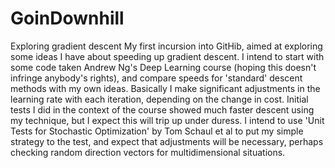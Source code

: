 # GoinDownhill
Exploring gradient descent
My first incursion into GitHib, aimed at exploring some ideas I have about speeding up gradient descent. I intend to start with some code taken Andrew Ng's Deep Learning course (hoping this doesn't infringe anybody's rights), and compare speeds for 'standard' descent methods with my own ideas. Basically I make significant adjustments in the learning rate with each iteration, depending on the change in cost. Initial tests I did in the context of the course showed much faster descent using my technique, but I expect this will trip up under duress.
I intend to use 'Unit Tests for Stochastic Optimization' by Tom Schaul et al to put my simple strategy to the test, and expect that adjustments will be necessary, perhaps checking random direction vectors for multidimensional situations.
